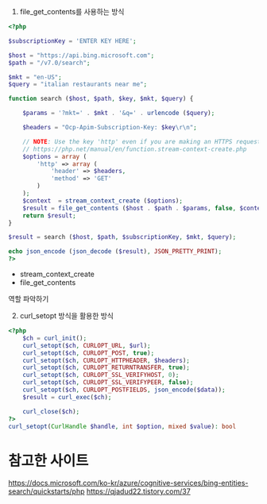 <!-- @format -->

1. file_get_contents를 사용하는 방식

```php
<?php

$subscriptionKey = 'ENTER KEY HERE';

$host = "https://api.bing.microsoft.com";
$path = "/v7.0/search";

$mkt = "en-US";
$query = "italian restaurants near me";

function search ($host, $path, $key, $mkt, $query) {

	$params = '?mkt=' . $mkt . '&q=' . urlencode ($query);

	$headers = "Ocp-Apim-Subscription-Key: $key\r\n";

	// NOTE: Use the key 'http' even if you are making an HTTPS request. See:
	// https://php.net/manual/en/function.stream-context-create.php
	$options = array (
		'http' => array (
			'header' => $headers,
			'method' => 'GET'
		)
	);
	$context  = stream_context_create ($options);
	$result = file_get_contents ($host . $path . $params, false, $context);
	return $result;
}

$result = search ($host, $path, $subscriptionKey, $mkt, $query);

echo json_encode (json_decode ($result), JSON_PRETTY_PRINT);
?>
```

- stream_context_create
- file_get_contents

역할 파악하기

2. curl_setopt 방식을 활용한 방식

```php
<?php
    $ch = curl_init();
    curl_setopt($ch, CURLOPT_URL, $url);
    curl_setopt($ch, CURLOPT_POST, true);
    curl_setopt($ch, CURLOPT_HTTPHEADER, $headers);
    curl_setopt($ch, CURLOPT_RETURNTRANSFER, true);
    curl_setopt($ch, CURLOPT_SSL_VERIFYHOST, 0);
    curl_setopt($ch, CURLOPT_SSL_VERIFYPEER, false);
    curl_setopt($ch, CURLOPT_POSTFIELDS, json_encode($data));
    $result = curl_exec($ch);

    curl_close($ch);
?>
curl_setopt(CurlHandle $handle, int $option, mixed $value): bool
```

# 참고한 사이트

https://docs.microsoft.com/ko-kr/azure/cognitive-services/bing-entities-search/quickstarts/php
https://qjadud22.tistory.com/37
